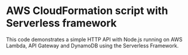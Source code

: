 # AWS CloudFormation script with Serverless framework

This code demonstrates a simple HTTP API with Node.js running on AWS Lambda, API Gateway and DynamoDB using the Serverless Framework.

